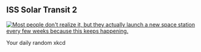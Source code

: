 ## ISS Solar Transit 2
[![Most people don't realize it, but they actually launch a new space station every few weeks because this keeps happening.](https://imgs.xkcd.com/comics/iss_solar_transit_2.png)](https://xkcd.com/1830/ "Most people don't realize it, but they actually launch a new space station every few weeks because this keeps happening.")

Your daily random xkcd
